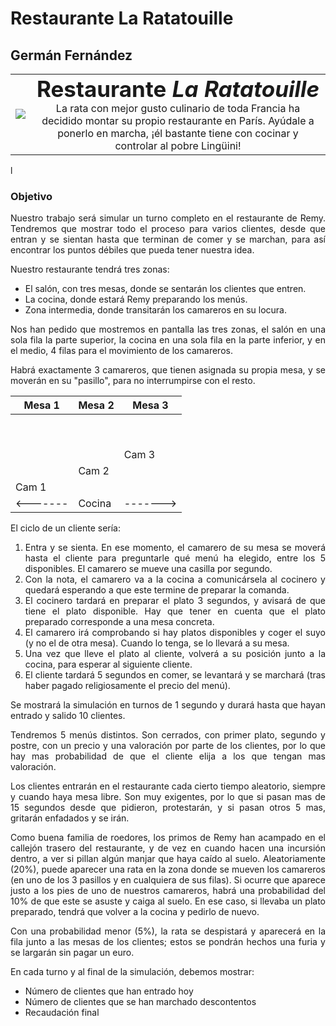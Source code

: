# Restaurante La Ratatouille

## Germán Fernández

<table>
<tr>
<td><img src="https://ih1.redbubble.net/image.3369554001.7681/bg,f8f8f8-flat,750x,075,f-pad,750x1000,f8f8f8.jpg"></td>
<td align="center"><strong style="font-size:35px;">Restaurante <i>La Ratatouille</i></strong><br>
La rata con mejor gusto culinario de toda Francia ha decidido montar su propio restaurante en París. Ayúdale a ponerlo en marcha, ¡él bastante tiene con cocinar y controlar al pobre Lingüini!</td>
</tr>
</table>
l
<div style="text-align: justify">

### Objetivo
Nuestro trabajo será simular un turno completo en el restaurante de Remy. Tendremos que mostrar todo el proceso para varios clientes, desde que entran y se sientan hasta que terminan de comer y se marchan, para así encontrar los puntos débiles que pueda tener nuestra idea.

Nuestro restaurante tendrá tres zonas:
- El salón, con tres mesas, donde se sentarán los clientes que entren.
- La cocina, donde estará Remy preparando los menús.
- Zona intermedia, donde transitarán los camareros en su locura.

Nos han pedido que mostremos en pantalla las tres zonas, el salón en una sola fila la parte superior, la cocina en una sola fila en la parte inferior, y en el medio, 4 filas para el movimiento de los camareros.

Habrá exactamente 3 camareros, que tienen asignada su propia mesa, y se moverán en su "pasillo", para no interrumpirse con el resto.

| Mesa 1 | Mesa 2 | Mesa 3 |
| ----------- | ----------- | ----------- |
| &nbsp; | &nbsp; | &nbsp; |
| &nbsp; | &nbsp; | &nbsp; |
| &nbsp; | &nbsp; | Cam 3 |
| &nbsp; | Cam 2 | &nbsp; |
| Cam 1 | &nbsp; | &nbsp; |
| <------- | Cocina | -------> |

El ciclo de un cliente sería:
1. Entra y se sienta. En ese momento, el camarero de su mesa se moverá hasta el cliente para preguntarle qué menú ha elegido, entre los 5 disponibles. El camarero se mueve una casilla por segundo.
2. Con la nota, el camarero va a la cocina a comunicársela al cocinero y quedará esperando a que este termine de preparar la comanda.
3. El cocinero tardará en preparar el plato 3 segundos, y avisará de que tiene el plato disponible. Hay que tener en cuenta que el plato preparado corresponde a una mesa concreta.
4. El camarero irá comprobando si hay platos disponibles y coger el suyo (y no el de otra mesa). Cuando lo tenga, se lo llevará a su mesa.
5. Una vez que lleve el plato al cliente, volverá a su posición junto a la cocina, para esperar al siguiente cliente.
6. El cliente tardará 5 segundos en comer, se levantará y se marchará (tras haber pagado religiosamente el precio del menú).

Se mostrará la simulación en turnos de 1 segundo y durará hasta que hayan entrado y salido 10 clientes.

Tendremos 5 menús distintos. Son cerrados, con primer plato, segundo y postre, con un precio y una valoración por parte de los clientes, por lo que hay mas probabilidad de que el cliente elija a los que tengan mas valoración.

Los clientes entrarán en el restaurante cada cierto tiempo aleatorio, siempre y cuando haya mesa libre.
Son muy exigentes, por lo que si pasan mas de 15 segundos desde que pidieron, protestarán, y si pasan otros 5 mas, gritarán enfadados y se irán.

Como buena familia de roedores, los primos de Remy han acampado en el callejón trasero del restaurante, y de vez en cuando hacen una incursión dentro, a ver si pillan algún manjar que haya caído al suelo.
Aleatoriamente (20%), puede aparecer una rata en la zona donde se mueven los camareros (en uno de los 3 pasillos y en cualquiera de sus filas). Si ocurre que aparece justo a los pies de uno de nuestros camareros, habrá una probabilidad del 10% de que este se asuste y caiga al suelo. En ese caso, si llevaba un plato preparado, tendrá que volver a la cocina y pedirlo de nuevo.

Con una probabilidad menor (5%), la rata se despistará y aparecerá en la fila junto a las mesas de los clientes; estos se pondrán hechos una furia y se largarán sin pagar un euro.


En cada turno y al final de la simulación, debemos mostrar:
- Número de clientes que han entrado hoy
- Número de clientes que se han marchado descontentos
- Recaudación final

</div>

